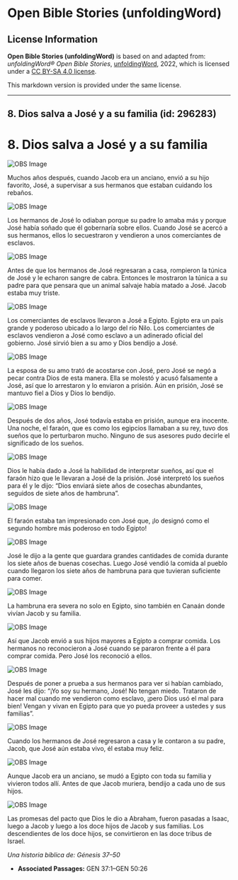 # Open Bible Stories (unfoldingWord)

## License Information

**Open Bible Stories (unfoldingWord)** is based on and adapted from: _unfoldingWord® Open Bible Stories_, [unfoldingWord](https://unfoldingword.org/utw), 2022, which is licensed under a [CC BY-SA 4.0 license](https://creativecommons.org/licenses/by-sa/4.0/legalcode.en).

This markdown version is provided under the same license.



--------------------------------

## 8. Dios salva a José y a su familia (id: 296283)

8\. Dios salva a José y a su familia
====================================

![OBS Image](https://cdn.door43.org/obs/jpg/360px/obs-en-08-01.jpg)

Muchos años después, cuando Jacob era un anciano, envió a su hijo favorito, José, a supervisar a sus hermanos que estaban cuidando los rebaños.

![OBS Image](https://cdn.door43.org/obs/jpg/360px/obs-en-08-02.jpg)

Los hermanos de José lo odiaban porque su padre lo amaba más y porque José había soñado que él gobernaría sobre ellos. Cuando José se acercó a sus hermanos, ellos lo secuestraron y vendieron a unos comerciantes de esclavos.

![OBS Image](https://cdn.door43.org/obs/jpg/360px/obs-en-08-03.jpg)

Antes de que los hermanos de José regresaran a casa, rompieron la túnica de José y le echaron sangre de cabra. Entonces le mostraron la túnica a su padre para que pensara que un animal salvaje había matado a José. Jacob estaba muy triste.

![OBS Image](https://cdn.door43.org/obs/jpg/360px/obs-en-08-04.jpg)

Los comerciantes de esclavos llevaron a José a Egipto. Egipto era un país grande y poderoso ubicado a lo largo del río Nilo. Los comerciantes de esclavos vendieron a José como esclavo a un adinerado oficial del gobierno. José sirvió bien a su amo y Dios bendijo a José.

![OBS Image](https://cdn.door43.org/obs/jpg/360px/obs-en-08-05.jpg)

La esposa de su amo trató de acostarse con José, pero José se negó a pecar contra Dios de esta manera. Ella se molestó y acusó falsamente a José, así que lo arrestaron y lo enviaron a prisión. Aún en prisión, José se mantuvo fiel a Dios y Dios lo bendijo.

![OBS Image](https://cdn.door43.org/obs/jpg/360px/obs-en-08-06.jpg)

Después de dos años, José todavía estaba en prisión, aunque era inocente. Una noche, el faraón, que es como los egipcios llamaban a su rey, tuvo dos sueños que lo perturbaron mucho. Ninguno de sus asesores pudo decirle el significado de los sueños.

![OBS Image](https://cdn.door43.org/obs/jpg/360px/obs-en-08-07.jpg)

Dios le había dado a José la habilidad de interpretar sueños, así que el faraón hizo que le llevaran a José de la prisión. José interpretó los sueños para él y le dijo: “Dios enviará siete años de cosechas abundantes, seguidos de siete años de hambruna”.

![OBS Image](https://cdn.door43.org/obs/jpg/360px/obs-en-08-08.jpg)

El faraón estaba tan impresionado con José que, ¡lo designó como el segundo hombre más poderoso en todo Egipto!

![OBS Image](https://cdn.door43.org/obs/jpg/360px/obs-en-08-09.jpg)

José le dijo a la gente que guardara grandes cantidades de comida durante los siete años de buenas cosechas. Luego José vendió la comida al pueblo cuando llegaron los siete años de hambruna para que tuvieran suficiente para comer.

![OBS Image](https://cdn.door43.org/obs/jpg/360px/obs-en-08-10.jpg)

La hambruna era severa no solo en Egipto, sino también en Canaán donde vivían Jacob y su familia.

![OBS Image](https://cdn.door43.org/obs/jpg/360px/obs-en-08-11.jpg)

Así que Jacob envió a sus hijos mayores a Egipto a comprar comida. Los hermanos no reconocieron a José cuando se pararon frente a él para comprar comida. Pero José los reconoció a ellos.

![OBS Image](https://cdn.door43.org/obs/jpg/360px/obs-en-08-12.jpg)

Después de poner a prueba a sus hermanos para ver si habían cambiado, José les dijo: “¡Yo soy su hermano, José! No tengan miedo. Trataron de hacer mal cuando me vendieron como esclavo, ¡pero Dios usó el mal para bien! Vengan y vivan en Egipto para que yo pueda proveer a ustedes y sus familias”.

![OBS Image](https://cdn.door43.org/obs/jpg/360px/obs-en-08-13.jpg)

Cuando los hermanos de José regresaron a casa y le contaron a su padre, Jacob, que José aún estaba vivo, él estaba muy feliz.

![OBS Image](https://cdn.door43.org/obs/jpg/360px/obs-en-08-14.jpg)

Aunque Jacob era un anciano, se mudó a Egipto con toda su familia y vivieron todos allí. Antes de que Jacob muriera, bendijo a cada uno de sus hijos.

![OBS Image](https://cdn.door43.org/obs/jpg/360px/obs-en-08-15.jpg)

Las promesas del pacto que Dios le dio a Abraham, fueron pasadas a Isaac, luego a Jacob y luego a los doce hijos de Jacob y sus familias. Los descendientes de los doce hijos, se convirtieron en las doce tribus de Israel.

*Una historia bíblica de: Génesis 37–50*

* **Associated Passages:** GEN 37:1–GEN 50:26

